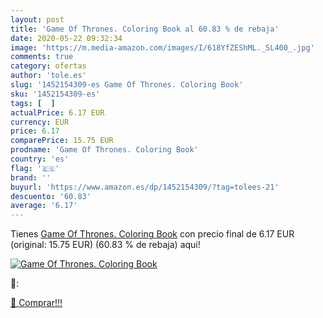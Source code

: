 ```yaml
---
layout: post
title: 'Game Of Thrones. Coloring Book al 60.83 % de rebaja'
date: 2020-05-22 09:32:34
image: 'https://m.media-amazon.com/images/I/618YfZEShML._SL400_.jpg'
comments: true
category: ofertas
author: 'tole.es'
slug: '1452154309-es Game Of Thrones. Coloring Book'
sku: '1452154309-es'
tags: [  ]
actualPrice: 6.17 EUR
currency: EUR
price: 6.17
comparePrice: 15.75 EUR
prodname: 'Game Of Thrones. Coloring Book'
country: 'es'
flag: '🇪🇸'
brand: ''
buyurl: 'https://www.amazon.es/dp/1452154309/?tag=tolees-21'
descuento: '60.83'
average: '6.17'
---
```


Tienes [Game Of Thrones. Coloring Book](https://www.amazon.es/dp/1452154309/?tag=tolees-21) con precio final de  6.17 EUR (original: 15.75 EUR) (60.83 %  de rebaja) aqui!

[![Game Of Thrones. Coloring Book](https://m.media-amazon.com/images/I/618YfZEShML._SL400_.jpg)](https://www.amazon.es/dp/1452154309/?tag=tolees-21)

🔎:


[🛒 Comprar!!!](https://www.amazon.es/dp/1452154309/?tag=tolees-21)
